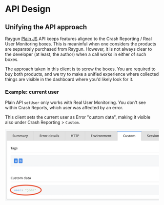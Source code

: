 # API Design


## Unifying the API approach

Raygun [Plain JS](https://github.com/MindscapeHQ/raygun4js) API keeps features aligned to the Crash Reporting / Real User Monitoring boxes. This is meaninful when one considers the products are separately purchased from Raygun. However, it is not always clear to the developer (at least, the author) when a call works in either of such boxes.

The approach taken in this client is to screw the boxes. You are required to buy both products, and we try to make a unified experience where collected things are visible in the dashboard where you'd likely look for it.

### Example: current user

Plain API `setUser` only works with Real User Monitoring. You don't see within Crash Reports, which user was affected by an error.

This client sets the current user as Error "custom data", making it visible also under Crash Reporting > `Custom`.

![](.images/user-in-errors.png)

